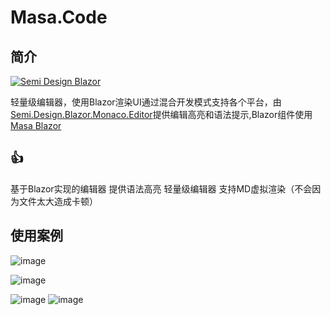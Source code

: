 # Masa.Code

## 简介

[![Semi Design Blazor](https://img.shields.io/badge/license-MIT-informational)](LICENSE)

轻量级编辑器，使用Blazor渲染UI通过混合开发模式支持各个平台，由[Semi.Design.Blazor.Monaco.Editor](https://github.com/semi-design-blazor/Semi.Design.Blazor.Monaco.Editor)提供编辑高亮和语法提示,Blazor组件使用[Masa Blazor](https://www.masastack.com/blazor)

## 👍

基于Blazor实现的编辑器
提供语法高亮
轻量级编辑器
支持MD虚拟渲染（不会因为文件太大造成卡顿）

## 使用案例
![image](https://user-images.githubusercontent.com/61819790/217853580-b8009f0e-425f-4e99-8e05-b54f652f7ff4.png)

![image](https://user-images.githubusercontent.com/61819790/217766390-4f32db85-b3cd-4cfa-b32e-1b51c65f1809.png)

![image](https://user-images.githubusercontent.com/61819790/217766425-a2674cf5-567e-4ea3-bdc2-a9790b186f4e.png)
![image](https://user-images.githubusercontent.com/61819790/217766554-8a6d3ce6-d182-4a4b-85d3-b7cdcebc2da8.png)

